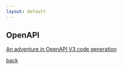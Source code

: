 ```yaml
---
layout: default
---
```


## OpenAPI

[An adventure in OpenAPI V3 code generation](https://mux.com/blog/an-adventure-in-openapi-v3-api-code-generation/)

[back](./)
